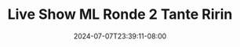 --- 
title: "Live Show ML Ronde 2 Tante Ririn"
description: "video bokeh Live Show ML Ronde 2 Tante Ririn terbaru   terbaru"
date: 2024-07-07T23:39:11-08:00
file_code: "ua7b5cp8ef37"
draft: false
cover: "wz08b7ozqkzuu8i0.jpg"
tags: ["Live", "Show", "Ronde", "Tante", "Ririn", "bokep-indo", "bokep-viral", "bokep-ig"]
length: 1495
fld_id: "1483065"
foldername: "A prank"
categories: ["A prank"]
views: 1
---